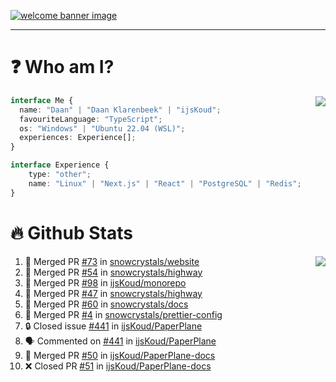 <h1 align="center" style="display:none;"></h1>

<a href="https://ijskoud.dev/"><img src="https://cdn.ijskoud.dev/files/IIcds5oPKl.png" alt="welcome banner image" /></a>

---

# ❓ Who am I?

<img align="right" src="http://gh-stats.ijskoud.dev/api/top-langs?username=ijsKoud&cache_seconds=1800&layout=compact&hide_border=true&hide_rank=true&show_icons=true&theme=dark&title_color=ffffff&hide_border=true&locale=en" />

```typescript
interface Me {
  name: "Daan" | "Daan Klarenbeek" | "ijsKoud";
  favouriteLanguage: "TypeScript";
  os: "Windows" | "Ubuntu 22.04 (WSL)";
  experiences: Experience[];
}

interface Experience {
    type: "other";
    name: "Linux" | "Next.js" | "React" | "PostgreSQL" | "Redis";
}
```

# 🔥 Github Stats

<img align="right" src="http://gh-stats.ijskoud.dev/api? username=ijsKoud&cache_seconds=1800&hide_border=true&hide_rank=true&show_icons=true&theme=dark&title_color=ffffff&hide_border=true&locale=en">

<!--START_SECTION:activity-->
1. 🎉 Merged PR [#73](https://github.com/snowcrystals/website/pull/73) in [snowcrystals/website](https://github.com/snowcrystals/website)
2. 🎉 Merged PR [#54](https://github.com/snowcrystals/highway/pull/54) in [snowcrystals/highway](https://github.com/snowcrystals/highway)
3. 🎉 Merged PR [#98](https://github.com/ijsKoud/monorepo/pull/98) in [ijsKoud/monorepo](https://github.com/ijsKoud/monorepo)
4. 🎉 Merged PR [#47](https://github.com/snowcrystals/highway/pull/47) in [snowcrystals/highway](https://github.com/snowcrystals/highway)
5. 🎉 Merged PR [#60](https://github.com/snowcrystals/docs/pull/60) in [snowcrystals/docs](https://github.com/snowcrystals/docs)
6. 🎉 Merged PR [#4](https://github.com/snowcrystals/prettier-config/pull/4) in [snowcrystals/prettier-config](https://github.com/snowcrystals/prettier-config)
7. 🔒 Closed issue [#441](https://github.com/ijsKoud/PaperPlane/issues/441) in [ijsKoud/PaperPlane](https://github.com/ijsKoud/PaperPlane)
8. 🗣 Commented on [#441](https://github.com/ijsKoud/PaperPlane/issues/441#issuecomment-1766889642) in [ijsKoud/PaperPlane](https://github.com/ijsKoud/PaperPlane)
9. 🎉 Merged PR [#50](https://github.com/ijsKoud/PaperPlane-docs/pull/50) in [ijsKoud/PaperPlane-docs](https://github.com/ijsKoud/PaperPlane-docs)
10. ❌ Closed PR [#51](https://github.com/ijsKoud/PaperPlane-docs/pull/51) in [ijsKoud/PaperPlane-docs](https://github.com/ijsKoud/PaperPlane-docs)
<!--END_SECTION:activity-->

<h1 align="center" style="display:none;"></h1>
